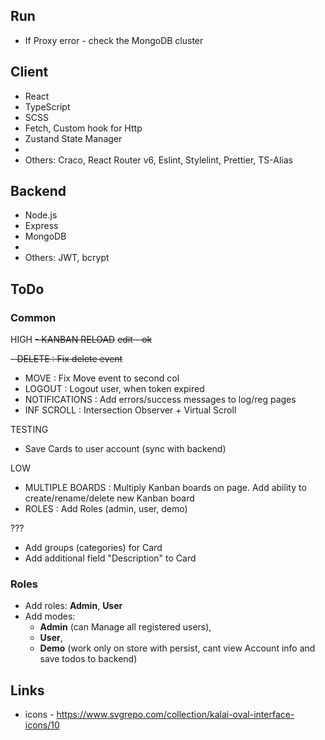 ## Run 
- If Proxy error - check the MongoDB cluster


## Client
- React
- TypeScript 
- SCSS 
- Fetch, Custom hook for Http
- Zustand State Manager
- 
- Others: Craco, React Router v6, Eslint, Stylelint, Prettier, TS-Alias


## Backend
- Node.js
- Express
- MongoDB
- 
- Others: JWT, bcrypt


## ToDo
### Common
HIGH
~~- KANBAN RELOAD~~
~~edit - ok~~

~~- DELETE            :  Fix delete event~~
- MOVE            :  Fix Move event to second col
- LOGOUT          :  Logout user, when token expired
- NOTIFICATIONS   :  Add errors/success messages to log/reg pages
- INF SCROLL      :  Intersection Observer + Virtual Scroll

TESTING
- Save Cards to user account (sync with backend)

LOW
- MULTIPLE BOARDS    : Multiply Kanban boards on page. Add ability to create/rename/delete new Kanban board
- ROLES              : Add Roles (admin, user, demo)

???
- Add groups (categories) for Card
- Add additional field "Description" to Card

### Roles
- Add roles: **Admin**, **User**
- Add modes:
  - **Admin** (can Manage all registered users),
  - **User**,
  - **Demo** (work only on store with persist, cant view Account info and save todos to backend)


## Links
- icons - https://www.svgrepo.com/collection/kalai-oval-interface-icons/10
